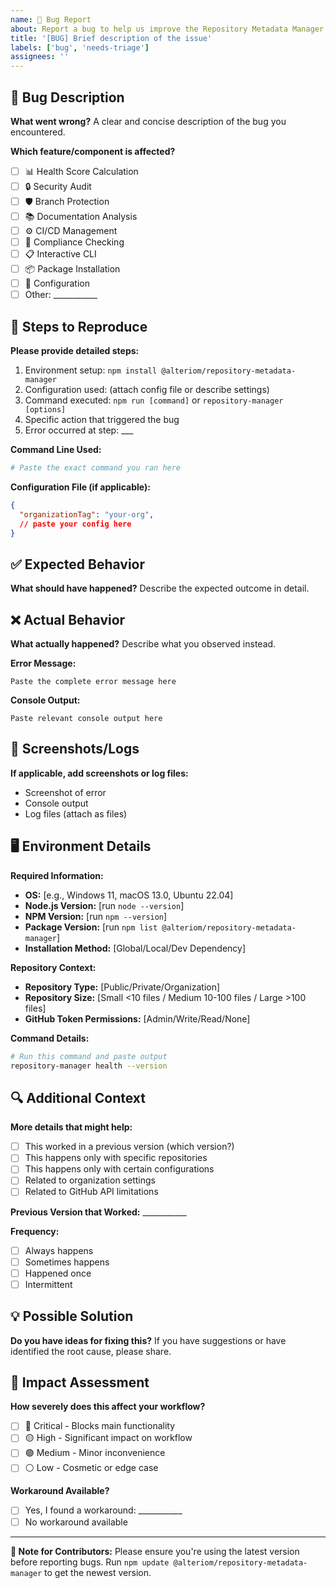 ```yaml
---
name: 🐛 Bug Report
about: Report a bug to help us improve the Repository Metadata Manager
title: '[BUG] Brief description of the issue'
labels: ['bug', 'needs-triage']
assignees: ''
---
```


## 🐛 Bug Description

**What went wrong?**
A clear and concise description of the bug you encountered.

**Which feature/component is affected?**
- [ ] 📊 Health Score Calculation
- [ ] 🔒 Security Audit
- [ ] 🛡️ Branch Protection
- [ ] 📚 Documentation Analysis  
- [ ] ⚙️ CI/CD Management
- [ ] 🎯 Compliance Checking
- [ ] 📋 Interactive CLI
- [ ] 📦 Package Installation
- [ ] 🔧 Configuration
- [ ] Other: ___________

## 🔄 Steps to Reproduce

**Please provide detailed steps:**
1. Environment setup: `npm install @alteriom/repository-metadata-manager`
2. Configuration used: (attach config file or describe settings)
3. Command executed: `npm run [command]` or `repository-manager [options]`
4. Specific action that triggered the bug
5. Error occurred at step: ___

**Command Line Used:**
```bash
# Paste the exact command you ran here
```

**Configuration File (if applicable):**
```json
{
  "organizationTag": "your-org",
  // paste your config here
}
```

## ✅ Expected Behavior

**What should have happened?**
Describe the expected outcome in detail.

## ❌ Actual Behavior

**What actually happened?**
Describe what you observed instead.

**Error Message:**
```
Paste the complete error message here
```

**Console Output:**
```
Paste relevant console output here
```

## 📸 Screenshots/Logs

**If applicable, add screenshots or log files:**
- Screenshot of error
- Console output
- Log files (attach as files)

## 🖥️ Environment Details

**Required Information:**
- **OS:** [e.g., Windows 11, macOS 13.0, Ubuntu 22.04]
- **Node.js Version:** [run `node --version`]
- **NPM Version:** [run `npm --version`] 
- **Package Version:** [run `npm list @alteriom/repository-metadata-manager`]
- **Installation Method:** [Global/Local/Dev Dependency]

**Repository Context:**
- **Repository Type:** [Public/Private/Organization]
- **Repository Size:** [Small <10 files / Medium 10-100 files / Large >100 files]
- **GitHub Token Permissions:** [Admin/Write/Read/None]

**Command Details:**
```bash
# Run this command and paste output
repository-manager health --version
```

## 🔍 Additional Context

**More details that might help:**
- [ ] This worked in a previous version (which version?)
- [ ] This happens only with specific repositories
- [ ] This happens only with certain configurations
- [ ] Related to organization settings
- [ ] Related to GitHub API limitations

**Previous Version that Worked:** ___________

**Frequency:** 
- [ ] Always happens
- [ ] Sometimes happens  
- [ ] Happened once
- [ ] Intermittent

## 💡 Possible Solution

**Do you have ideas for fixing this?**
If you have suggestions or have identified the root cause, please share.

## 🚨 Impact Assessment

**How severely does this affect your workflow?**
- [ ] 🔴 Critical - Blocks main functionality
- [ ] 🟡 High - Significant impact on workflow
- [ ] 🟢 Medium - Minor inconvenience
- [ ] ⚪ Low - Cosmetic or edge case

**Workaround Available?**
- [ ] Yes, I found a workaround: ___________
- [ ] No workaround available

---

**📝 Note for Contributors:**
Please ensure you're using the latest version before reporting bugs. Run `npm update @alteriom/repository-metadata-manager` to get the newest version.
